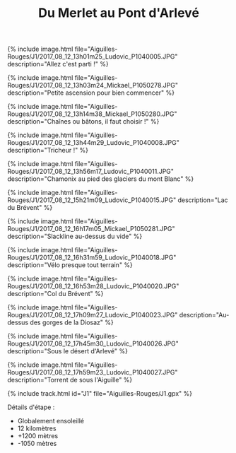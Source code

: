 ﻿---
title: "Du Merlet au Pont d'Arlevé"
permalink: /Aiguilles-Rouges/J1/
sidebar:
  nav: "aiguilles_rouges"
enable_tracks: true
---

{% include image.html file="Aiguilles-Rouges/J1/2017_08_12_13h01m25_Ludovic_P1040005.JPG" description="Allez c'est parti !" %}

{% include image.html file="Aiguilles-Rouges/J1/2017_08_12_13h03m24_Mickael_P1050278.JPG" description="Petite ascension pour bien commencer" %}

{% include image.html file="Aiguilles-Rouges/J1/2017_08_12_13h14m38_Mickael_P1050280.JPG" description="Chaînes ou bâtons, il faut choisir !" %}

{% include image.html file="Aiguilles-Rouges/J1/2017_08_12_13h44m29_Ludovic_P1040008.JPG" description="Tricheur !" %}

{% include image.html file="Aiguilles-Rouges/J1/2017_08_12_13h56m17_Ludovic_P1040011.JPG" description="Chamonix au pied des glaciers du mont Blanc" %}

{% include image.html file="Aiguilles-Rouges/J1/2017_08_12_15h21m09_Ludovic_P1040015.JPG" description="Lac du Brévent" %}

{% include image.html file="Aiguilles-Rouges/J1/2017_08_12_16h17m05_Mickael_P1050281.JPG" description="Slackline au-dessus du vide" %}

{% include image.html file="Aiguilles-Rouges/J1/2017_08_12_16h31m59_Ludovic_P1040018.JPG" description="Vélo presque tout terrain" %}

{% include image.html file="Aiguilles-Rouges/J1/2017_08_12_16h53m28_Ludovic_P1040020.JPG" description="Col du Brévent" %}

{% include image.html file="Aiguilles-Rouges/J1/2017_08_12_17h09m27_Ludovic_P1040023.JPG" description="Au-dessus des gorges de la Diosaz" %}

{% include image.html file="Aiguilles-Rouges/J1/2017_08_12_17h45m30_Ludovic_P1040026.JPG" description="Sous le désert d'Arlevé" %}

{% include image.html file="Aiguilles-Rouges/J1/2017_08_12_17h59m23_Ludovic_P1040027.JPG" description="Torrent de sous l'Aiguille" %}

{% include track.html id="J1" file="Aiguilles-Rouges/J1.gpx" %}

Détails d'étape :
* Globalement ensoleillé
* 12 kilomètres
* +1200 mètres
* -1050 mètres
